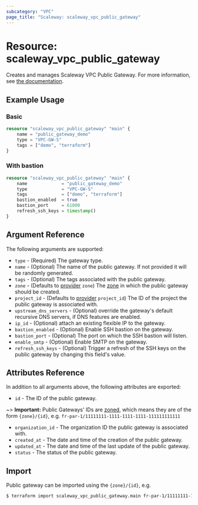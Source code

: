 ```yaml
---
subcategory: "VPC"
page_title: "Scaleway: scaleway_vpc_public_gateway"
---
```


# Resource: scaleway_vpc_public_gateway

Creates and manages Scaleway VPC Public Gateway.
For more information, see [the documentation](https://www.scaleway.com/en/developers/api/public-gateway).

## Example Usage

### Basic

```terraform
resource "scaleway_vpc_public_gateway" "main" {
    name = "public_gateway_demo"
    type = "VPC-GW-S"
    tags = ["demo", "terraform"]
}
```

### With bastion

```terraform
resource "scaleway_vpc_public_gateway" "main" {
    name             = "public_gateway_demo"
    type             = "VPC-GW-S"
    tags             = ["demo", "terraform"]
    bastion_enabled  = true
    bastion_port     = 61000
    refresh_ssh_keys = timestamp()
}
```

## Argument Reference

The following arguments are supported:

- `type` - (Required) The gateway type.
- `name` - (Optional) The name of the public gateway. If not provided it will be randomly generated.
- `tags` - (Optional) The tags associated with the public gateway.
- `zone` - (Defaults to [provider](../index.md#zone) `zone`) The [zone](../guides/regions_and_zones.md#zones) in which the public gateway should be created.
- `project_id` - (Defaults to [provider](../index.md#project_id) `project_id`) The ID of the project the public gateway is associated with.
- `upstream_dns_servers` - (Optional) override the gateway's default recursive DNS servers, if DNS features are enabled.
- `ip_id` - (Optional) attach an existing flexible IP to the gateway.
- `bastion_enabled` - (Optional) Enable SSH bastion on the gateway.
- `bastion_port` - (Optional) The port on which the SSH bastion will listen.
- `enable_smtp` - (Optional) Enable SMTP on the gateway.
- `refresh_ssh_keys` - (Optional) Trigger a refresh of the SSH keys on the public gateway by changing this field's value.

## Attributes Reference

In addition to all arguments above, the following attributes are exported:

- `id` - The ID of the public gateway.

~> **Important:** Public Gateways' IDs are [zoned](../guides/regions_and_zones.md#resource-ids), which means they are of the form `{zone}/{id}`, e.g. `fr-par-1/11111111-1111-1111-1111-111111111111`

- `organization_id` - The organization ID the public gateway is associated with.
- `created_at` - The date and time of the creation of the public gateway.
- `updated_at` - The date and time of the last update of the public gateway.
- `status` - The status of the public gateway.

## Import

Public gateway can be imported using the `{zone}/{id}`, e.g.

```bash
$ terraform import scaleway_vpc_public_gateway.main fr-par-1/11111111-1111-1111-1111-111111111111
```
